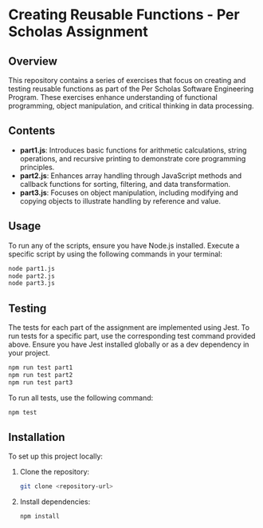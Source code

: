 # Creating Reusable Functions - Per Scholas Assignment

## Overview

This repository contains a series of exercises that focus on creating and testing reusable functions as part of the Per Scholas Software Engineering Program. These exercises enhance understanding of functional programming, object manipulation, and critical thinking in data processing.

## Contents

- **part1.js**: Introduces basic functions for arithmetic calculations, string operations, and recursive printing to demonstrate core programming principles.
- **part2.js**: Enhances array handling through JavaScript methods and callback functions for sorting, filtering, and data transformation.
- **part3.js**: Focuses on object manipulation, including modifying and copying objects to illustrate handling by reference and value.

## Usage

To run any of the scripts, ensure you have Node.js installed. Execute a specific script by using the following commands in your terminal:

```bash
node part1.js
node part2.js
node part3.js
```

## Testing

The tests for each part of the assignment are implemented using Jest. To run tests for a specific part, use the corresponding test command provided above. Ensure you have Jest installed globally or as a dev dependency in your project.

```bash
npm run test part1
npm run test part2
npm run test part3
```

To run all tests, use the following command:

```bash
npm test
```

## Installation

To set up this project locally:

1. Clone the repository:
   ```bash
   git clone <repository-url>
   ```
2. Install dependencies:
   ```bash
   npm install
   ```
